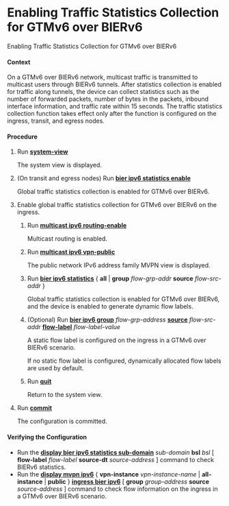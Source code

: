 Enabling Traffic Statistics Collection for GTMv6 over BIERv6
============================================================

Enabling Traffic Statistics Collection for GTMv6 over BIERv6

#### Context

On a GTMv6 over BIERv6 network, multicast traffic is transmitted to multicast users through BIERv6 tunnels. After statistics collection is enabled for traffic along tunnels, the device can collect statistics such as the number of forwarded packets, number of bytes in the packets, inbound interface information, and traffic rate within 15 seconds. The traffic statistics collection function takes effect only after the function is configured on the ingress, transit, and egress nodes.


#### Procedure

1. Run [**system-view**](cmdqueryname=system-view)
   
   
   
   The system view is displayed.
2. (On transit and egress nodes) Run [**bier ipv6 statistics enable**](cmdqueryname=bier+ipv6+statistics+enable)
   
   
   
   Global traffic statistics collection is enabled for GTMv6 over BIERv6.
3. Enable global traffic statistics collection for GTMv6 over BIERv6 on the ingress.
   1. Run [**multicast ipv6 routing-enable**](cmdqueryname=multicast+ipv6+routing-enable)
      
      
      
      Multicast routing is enabled.
   2. Run [**multicast ipv6 vpn-public**](cmdqueryname=multicast+ipv6+vpn-public)
      
      
      
      The public network IPv6 address family MVPN view is displayed.
   3. Run [**bier ipv6 statistics**](cmdqueryname=bier+ipv6+statistics) { **all** | **group** *flow-grp-addr* **source** *flow-src-addr* }
      
      
      
      Global traffic statistics collection is enabled for GTMv6 over BIERv6, and the device is enabled to generate dynamic flow labels.
   4. (Optional) Run [**bier ipv6 group**](cmdqueryname=bier+ipv6+group) *flow-grp-address* [**source**](cmdqueryname=source) *flow-src-addr* [**flow-label**](cmdqueryname=flow-label) *flow-label-value*
      
      
      
      A static flow label is configured on the ingress in a GTMv6 over BIERv6 scenario.
      
      
      
      If no static flow label is configured, dynamically allocated flow labels are used by default.
   5. Run [**quit**](cmdqueryname=quit)
      
      
      
      Return to the system view.
4. Run [**commit**](cmdqueryname=commit)
   
   
   
   The configuration is committed.

#### Verifying the Configuration

* Run the [**display bier ipv6 statistics sub-domain**](cmdqueryname=display+bier+ipv6+statistics+sub-domain) *sub-domain* **bsl** *bsl* [ **flow-label** *flow-label* **source-dt** *source-address* ] command to check BIERv6 statistics.
* Run the [**display mvpn ipv6**](cmdqueryname=display+mvpn+ipv6) { **vpn-instance** *vpn-instance-name* | **all-instance** | **public** } [**ingress bier ipv6**](cmdqueryname=ingress+bier+ipv6) [ **group** *group-address* **source** *source-address* ] command to check flow information on the ingress in a GTMv6 over BIERv6 scenario.